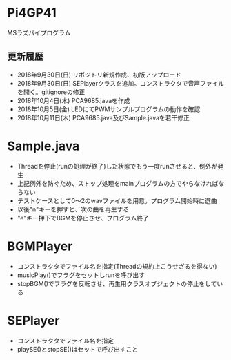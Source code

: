 # Pi4GP41
MSラズパイプログラム

更新履歴
----
- 2018年9月30日(日) リポジトリ新規作成、初版アップロード
- 2018年9月30日(日) SEPlayerクラスを追加。コンストラクタで音声ファイルを開く。gitignoreの修正
- 2018年10月4日(木) PCA9685.javaを作成
- 2018年10月5日(金) LEDにてPWMサンプルプログラムの動作を確認
- 2018年10月11日(木) PCA9685.java及びSample.javaを若干修正

# Sample.java
- Threadを停止(runの処理が終了)した状態でもう一度runさせると、例外が発生
- 上記例外を防ぐため、ストップ処理をmainプログラムの方でやらなければならない
- テストケースとして0〜2のwavファイルを用意。プログラム開始時に選曲
- 以後"n"キーを押すと、次の曲を再生する
- "e"キー押下でBGMを停止させ、プログラム終了

# BGMPlayer
- コンストラクタでファイル名を指定(Threadの規約上こうせざるを得ない)
- musicPlay()でフラグをセットしrunを呼び出す
- stopBGM()でフラグを反転させ、再生用クラスオブジェクトの停止をしている

# SEPlayer
- コンストラクタでファイル名を指定
- playSE()とstopSE()はセットで呼び出すこと

